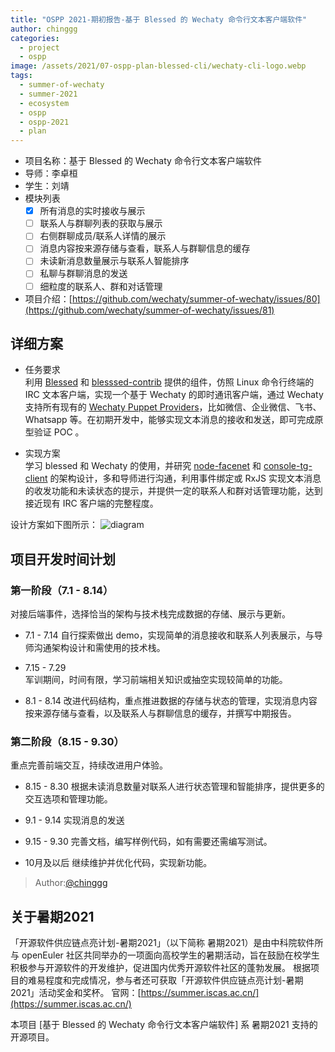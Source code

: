```yaml
---
title: "OSPP 2021-期初报告-基于 Blessed 的 Wechaty 命令行文本客户端软件"
author: chinggg
categories:
  - project
  - ospp
image: /assets/2021/07-ospp-plan-blessed-cli/wechaty-cli-logo.webp
tags:
  - summer-of-wechaty
  - summer-2021
  - ecosystem
  - ospp
  - ospp-2021
  - plan
---
```


- 项目名称：基于 Blessed 的 Wechaty 命令行文本客户端软件
- 导师：李卓桓
- 学生：刘靖
- 模块列表
  - [x] 所有消息的实时接收与展示
  - [ ] 联系人与群聊列表的获取与展示
  - [ ] 右侧群聊成员/联系人详情的展示
  - [ ] 消息内容按来源存储与查看，联系人与群聊信息的缓存
  - [ ] 未读新消息数量展示与联系人智能排序
  - [ ] 私聊与群聊消息的发送
  - [ ] 细粒度的联系人、群和对话管理
- 项目介绍：[https://github.com/wechaty/summer-of-wechaty/issues/80](https://github.com/wechaty/summer-of-wechaty/issues/81)
  
## 详细方案

- 任务要求  
利用 [Blessed](https://github.com/chjj/blessed) 和 [blesssed-contrib](https://github.com/yaronn/blessed-contrib) 提供的组件，仿照 Linux 命令行终端的 IRC 文本客户端，实现一个基于 Wechaty 的即时通讯客户端，通过 Wechaty 支持所有现有的 [Wechaty Puppet Providers](https://wechaty.js.org/docs/puppet-providers/)，比如微信、企业微信、飞书、Whatsapp 等。在初期开发中，能够实现文本消息的接收和发送，即可完成原型验证 POC 。

- 实现方案  
学习 blessed 和 Wechaty 的使用，并研究 [node-facenet](https://github.com/huan/node-facenet/tree/master/src/manager/ui) 和 [console-tg-client](https://github.com/lekzd/console-tg-client) 的架构设计，多和导师进行沟通，利用事件绑定或 RxJS 实现文本消息的收发功能和未读状态的提示，并提供一定的联系人和群对话管理功能，达到接近现有 IRC 客户端的完整程度。

设计方案如下图所示：
![diagram](/assets/2021/07-ospp-plan-blessed-cli/wechaty-cli-diagram.webp)

## 项目开发时间计划

### 第一阶段（7.1 - 8.14）

对接后端事件，选择恰当的架构与技术栈完成数据的存储、展示与更新。

- 7.1 - 7.14
自行探索做出 demo，实现简单的消息接收和联系人列表展示，与导师沟通架构设计和需使用的技术栈。

- 7.15 - 7.29  
军训期间，时间有限，学习前端相关知识或抽空实现较简单的功能。

- 8.1 - 8.14
改进代码结构，重点推进数据的存储与状态的管理，实现消息内容按来源存储与查看，以及联系人与群聊信息的缓存，并撰写中期报告。

### 第二阶段（8.15 - 9.30）

重点完善前端交互，持续改进用户体验。

- 8.15 - 8.30
根据未读消息数量对联系人进行状态管理和智能排序，提供更多的交互选项和管理功能。

- 9.1 - 9.14
实现消息的发送

- 9.15 - 9.30
完善文档，编写样例代码，如有需要还需编写测试。

- 10月及以后
继续维护并优化代码，实现新功能。

> Author:[@chinggg](https://github.com/chinggg)

## 关于暑期2021

「开源软件供应链点亮计划-暑期2021」（以下简称 暑期2021）是由中科院软件所与 openEuler 社区共同举办的一项面向高校学生的暑期活动，旨在鼓励在校学生积极参与开源软件的开发维护，促进国内优秀开源软件社区的蓬勃发展。
根据项目的难易程度和完成情况，参与者还可获取「开源软件供应链点亮计划-暑期2021」活动奖金和奖杯。
官网：[https://summer.iscas.ac.cn/](https://summer.iscas.ac.cn/)

本项目 [基于 Blessed 的 Wechaty 命令行文本客户端软件] 系 暑期2021 支持的开源项目。

